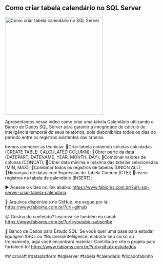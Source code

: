 ## Como criar tabela calendário no SQL Server

<img src="https://fabioms.com.br/uploads/youtube/Slide23.png" alt="Como criar tabela calendário no SQL Server" title="SQL Server" width="320"/>

Apresentamos nesse vídeo como criar uma tabela Calendário utilizando o Banco de Dados SQL Server para garantir a integridade de cálculo de inteligência temporal do seus relatórios, pois disponibiliza todos os dias do período entre os registros existentes das tabelas.

Iremos conhecer as técnicas:
🔹Criar tabela contendo colunas calculadas (CREATE TABLE, CALCULATED COLUMN);
🔹Obter parte da data (DATEPART, DATENAME, YEAR, MONTH, DAY);
🔹Combinar valores de colunas (CONCAT);
🔹Obter data mínima e máxima das tabelas selecionadas (MIN, MAX);
🔹Combinar todos os registros de tabelas (UNION ALL);
🔹Hierarquia de datas com Expressão de Tabela Comum (CTE);
🔹Inserir registros na tabela de calendário (INSERT);

▶️ Acesse o vídeo no link abaixo:
https://www.fabioms.com.br/?url=sql-server-criar-tabela-calendario

📁 Arquivos disponíveis no GitHub, me segue por lá:
https://www.fabioms.com.br/?url=github

😉 Gostou do conteúdo? Inscreva-se também no canal:
https://www.fabioms.com.br/?url=youtube-subscribe 

🎁 Banco de Dados para Estudo SQL:
Se você quer uma base para estudar liguagem #SQL ou #BusinessIntelligence, elaborar seu curso ou treinamento, aqui você encontrará material. 
Contribua e cite o projeto para fortalecê-lo!
https://www.fabioms.com.br/?url=github-estudados

#microsoft #dataplatform #sqlserver #tabela #calendário #dicadofabinho